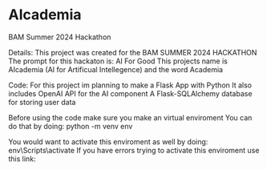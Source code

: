 # AIcademia
BAM Summer 2024 Hackathon

Details:
This project was created for the BAM SUMMER 2024 HACKATHON
The prompt for this hackaton is: AI For Good
This projects name is AIcademia (AI for Artificual Intellegence) and the word Academia

Code:
For this project im planning to make a Flask App with Python
It also includes OpenAI API for the AI component
A Flask-SQLAlchemy database for storing user data

Before using the code make sure you make an virtual enviroment
You can do that by doing:
python -m venv env

You would want to activate this enviroment as well by doing:
env\Scripts\activate
If you have errors trying to activate this enviroment use this link:
